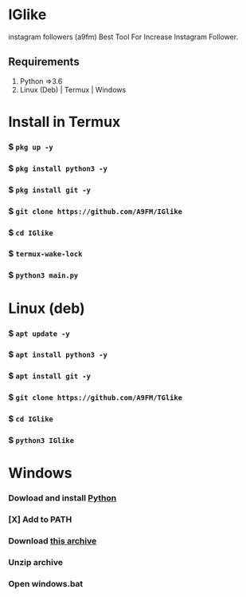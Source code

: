 # IGlike
instagram followers (a9fm)
Best Tool For Increase Instagram Follower.

## Requirements
1. Python =>3.6
2. Linux (Deb) | Termux | Windows 

# Install in Termux
### $ `pkg up -y`
### $ `pkg install python3 -y`
### $ `pkg install git -y`
### $ `git clone https://github.com/A9FM/IGlike`
### $ `cd IGlike`
### $ `termux-wake-lock`
### $ `python3 main.py`

# Linux (deb)
### $ `apt update -y`
### $ `apt install python3 -y`
### $ `apt install git -y`
### $ `git clone https://github.com/A9FM/TGlike`
### $ `cd IGlike`
### $ `python3 IGlike`

# Windows
### Dowload and install <a href="https://www.python.org/downloads/windows/">Python</a>
### [X] Add to PATH
### Download <a href="https://github.com/A9FM/IGlike/archive/refs/heads/main.zip">this archive</a>
### Unzip archive
### Open windows.bat

